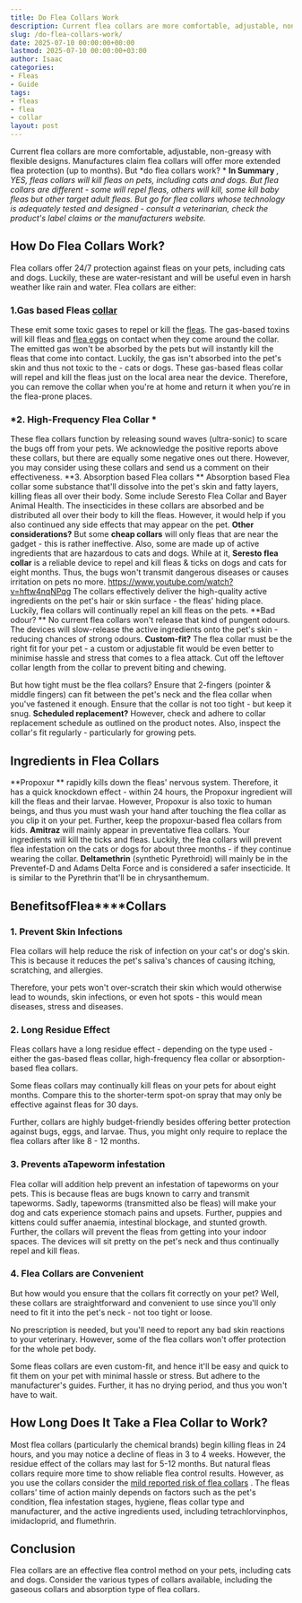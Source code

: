 ```yaml
---
title: Do Flea Collars Work
description: Current flea collars are more comfortable, adjustable, non-greasy with flexible designs. Manufactures claim flea collars will offer more extended flea...
slug: /do-flea-collars-work/
date: 2025-07-10 00:00:00+00:00
lastmod: 2025-07-10 00:00:00+03:00
author: Isaac
categories:
- Fleas
- Guide
tags:
- fleas
- flea
- collar
layout: post
---
```

Current flea collars are more comfortable, adjustable, non-greasy with flexible designs. Manufactures claim flea collars will offer more extended flea protection (up to months). But
*do flea collars work? *
**In Summary**
*, YES, fleas collars will kill fleas on pets, including cats and dogs. But flea collars are different - some will repel fleas, others will kill, some kill baby fleas but other target adult fleas.*
*But go for flea collars whose technology is adequately tested and designed - consult a veterinarian, check the product's label claims or the manufacturers website.*
## How Do Flea Collars Work?
Flea collars offer 24/7 protection against fleas on your pets, including cats and dogs. Luckily, these are water-resistant and will be useful even in harsh weather like rain and water.
Flea collars are either:
### 1.**Gas based Fleas [collar](https://pestpolicy.com/best-flea-collar-for-cats/)**
These emit some toxic gases to repel or kill the [fleas](https://pestpolicy.com/at-what-temperature-do-fleas-die/). The gas-based toxins will kill fleas and
[flea eggs](https://pestpolicy.com/what-do-flea-eggs-look-like/)
on contact when they come around the collar.
The emitted gas won't be absorbed by the pets but will instantly kill the fleas that come into contact. Luckily, the gas isn't absorbed into the pet's skin and thus not toxic to the - cats or dogs.
These gas-based fleas collar will repel and kill the fleas just on the local area near the device. Therefore, you can remove the collar when you're at home and return it when you're in the flea-prone places.
### ***2. High-Frequency Flea Collar** *
These flea collars function by releasing sound waves (ultra-sonic) to scare the bugs off from your pets.
We acknowledge the positive reports above these collars, but there are equally some negative ones out there. However, you may consider using these collars and send us a comment on their effectiveness.
**3. Absorption based Flea collars **
Absorption based Flea collar some substance that'll dissolve into the pet's skin and fatty layers, killing fleas all over their body. Some include Seresto Flea Collar and Bayer Animal Health.
The insecticides in these collars are absorbed and be distributed all over their body to kill the fleas. However, it would help if you also continued any side effects that may appear on the pet.
**Other considerations?**
But some
**cheap collars**
will only fleas that are near the gadget - this is rather ineffective. Also, some are made up of active ingredients that are hazardous to cats and dogs.
While at it,
**Seresto flea collar**
is a reliable device to repel and kill fleas & ticks on dogs and cats for eight months. Thus, the bugs won't transmit dangerous diseases or causes irritation on pets no more.
https://www.youtube.com/watch?v=hftw4nqNPqg
The collars effectively deliver the high-quality active ingredients on the pet's hair or skin surface - the fleas' hiding place. Luckily, flea collars will continually repel an kill fleas on the pets.
**Bad odour? **
No current flea collars won't release that kind of pungent odours. The devices will slow-release the active ingredients onto the pet's skin - reducing chances of strong odours.
**Custom-fit?**
The flea collar must be the right fit for your pet - a custom or adjustable fit would be even better to minimise hassle
and stress that comes to a flea attack. Cut off the leftover collar length from the collar to prevent biting and chewing.

But how tight must be the flea collars? Ensure that 2-fingers (pointer & middle fingers) can fit between the pet's neck and the flea collar when you've fastened it enough. Ensure that the collar is not too tight - but keep it snug.
**Scheduled replacement?**
However, check and adhere to collar replacement schedule as outlined on the product notes. Also, inspect the collar's fit regularly - particularly for growing pets.
## Ingredients in Flea Collars
**Propoxur **
rapidly kills down the fleas' nervous system. Therefore, it has a quick knockdown effect - within 24 hours, the Propoxur ingredient will kill the fleas and their larvae.
However, Propoxur is also toxic to human beings, and thus you must wash your hand after touching the flea collar as you clip it on your pet. Further, keep the propoxur-based flea collars from kids.
**Amitraz**
will mainly appear in preventative flea collars. Your ingredients will kill the ticks and fleas. Luckily, the flea collars will prevent flea infestation on the cats or dogs for about three months - if they continue wearing the collar.
**Deltamethrin**
(synthetic Pyrethroid) will mainly be in the Preventef-D and Adams Delta Force and is considered a safer insecticide. It is similar to the Pyrethrin that'll be in chrysanthemum.
## **Benefits**of**Flea****Collars**
### 1. Prevent Skin Infections
Flea collars will help reduce the risk of infection on your cat's or dog's skin. This is because it reduces the pet's saliva's chances of causing itching, scratching, and allergies.

Therefore, your pets won't over-scratch their skin which would otherwise lead to wounds, skin infections, or even hot spots - this would mean diseases, stress and diseases.
### **2. Long Residue Effect**
Fleas collars have a long residue effect - depending on the type used - either the gas-based fleas collar, high-frequency flea collar or absorption-based flea collars.

Some fleas collars may continually kill fleas on your pets for about eight months. Compare this to the shorter-term spot-on spray that may only be effective against fleas for 30 days.

Further, collars are highly budget-friendly besides offering better protection against bugs, eggs, and larvae. Thus, you might only require to replace the flea collars after like 8 - 12 months.
### 3. Prevents aTapeworm infestation
Flea collar will addition help prevent an infestation of tapeworms on your pets. This is because fleas are bugs known to carry and transmit tapeworms.
Sadly, tapeworms (transmitted also be fleas) will make your dog and cats experience stomach pains and upsets. Further, puppies and kittens could suffer anaemia, intestinal blockage, and stunted growth.
Further, the collars will prevent the fleas from getting into your indoor spaces. The devices will sit pretty on the pet's neck and thus continually repel and kill fleas.
### 4. Flea Collars are Convenient
But how would you ensure that the collars fit correctly on your pet? Well, these collars are straightforward and convenient to use since you'll only need to fit it into the pet's neck - not too tight or loose.

No prescription is needed, but you'll need to report any bad skin reactions to your veterinary. However, some of the flea collars won't offer protection for the whole pet body.

Some fleas collars are even custom-fit, and hence it'll be easy and quick to fit them on your pet with minimal hassle or stress. But adhere to the manufacturer's guides. Further, it has no drying period, and thus you won't have to wait.
## How Long Does It Take a Flea Collar to Work?
Most flea collars (particularly the chemical brands) begin killing fleas in 24 hours, and you may notice a decline of fleas in 3 to 4 weeks. However, the residue effect of the collars may last for 5-12 months.
But natural fleas collars require more time to show reliable flea control results. However, as you use the collars consider the
[mild reported risk of flea collars](https://cen.acs.org/articles/95/i2/EPA-finds-risks-flea-collar.html)
.
The fleas collars' time of action mainly depends on factors such as the pet's condition, flea infestation stages, hygiene, fleas collar type and manufacturer, and the active ingredients used, including tetrachlorvinphos, imidacloprid, and flumethrin.
## Conclusion
Flea collars are an effective flea control method on your pets, including cats and dogs. Consider the various types of collars available, including the gaseous collars and absorption type of flea collars.